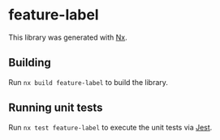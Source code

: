 # feature-label

This library was generated with [Nx](https://nx.dev).

## Building

Run `nx build feature-label` to build the library.

## Running unit tests

Run `nx test feature-label` to execute the unit tests via [Jest](https://jestjs.io).
